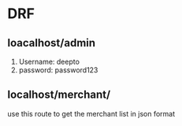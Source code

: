 # DRF

## loacalhost/admin
 1. Username: deepto
 2. password: password123

## localhost/merchant/
use this route to get the merchant list in json format
